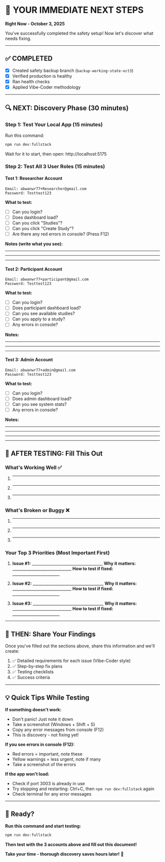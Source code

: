 # 🎯 YOUR IMMEDIATE NEXT STEPS

**Right Now - October 3, 2025**

You've successfully completed the safety setup! Now let's discover what needs fixing.

---

## ✅ COMPLETED
- [x] Created safety backup branch (`backup-working-state-oct3`)
- [x] Verified production is healthy
- [x] Ran health checks
- [x] Applied Vibe-Coder methodology

---

## 🔍 NEXT: Discovery Phase (30 minutes)

### Step 1: Test Your Local App (15 minutes)

Run this command:
```powershell
npm run dev:fullstack
```

Wait for it to start, then open: http://localhost:5175

### Step 2: Test All 3 User Roles (15 minutes)

#### Test 1: Researcher Account
```
Email: abwanwr77+Researcher@gmail.com
Password: Testtest123
```

**What to test:**
- [ ] Can you login?
- [ ] Does dashboard load?
- [ ] Can you click "Studies"?
- [ ] Can you click "Create Study"?
- [ ] Are there any red errors in console? (Press F12)

**Notes (write what you see):**
____________________________________________
____________________________________________
____________________________________________

#### Test 2: Participant Account
```
Email: abwanwr77+participant@gmail.com
Password: Testtest123
```

**What to test:**
- [ ] Can you login?
- [ ] Does participant dashboard load?
- [ ] Can you see available studies?
- [ ] Can you apply to a study?
- [ ] Any errors in console?

**Notes:**
____________________________________________
____________________________________________
____________________________________________

#### Test 3: Admin Account
```
Email: abwanwr77+admin@gmail.com
Password: Testtest123
```

**What to test:**
- [ ] Can you login?
- [ ] Does admin dashboard load?
- [ ] Can you see system stats?
- [ ] Any errors in console?

**Notes:**
____________________________________________
____________________________________________
____________________________________________

---

## 📝 AFTER TESTING: Fill This Out

### What's Working Well ✅
1. ____________________________________________
2. ____________________________________________
3. ____________________________________________

### What's Broken or Buggy ❌
1. ____________________________________________
2. ____________________________________________
3. ____________________________________________

### Your Top 3 Priorities (Most Important First)
1. **Issue #1:** ____________________________________
   **Why it matters:** ______________________________
   **How to test if fixed:** ________________________

2. **Issue #2:** ____________________________________
   **Why it matters:** ______________________________
   **How to test if fixed:** ________________________

3. **Issue #3:** ____________________________________
   **Why it matters:** ______________________________
   **How to test if fixed:** ________________________

---

## 🎯 THEN: Share Your Findings

Once you've filled out the sections above, share this information and we'll create:

1. ✅ Detailed requirements for each issue (Vibe-Coder style)
2. ✅ Step-by-step fix plans
3. ✅ Testing checklists
4. ✅ Success criteria

---

## 💡 Quick Tips While Testing

**If something doesn't work:**
- Don't panic! Just note it down
- Take a screenshot (Windows + Shift + S)
- Copy any error messages from console (F12)
- This is discovery - not fixing yet!

**If you see errors in console (F12):**
- Red errors = important, note these
- Yellow warnings = less urgent, note if many
- Take a screenshot of the errors

**If the app won't load:**
- Check if port 3003 is already in use
- Try stopping and restarting: Ctrl+C, then `npm run dev:fullstack` again
- Check terminal for any error messages

---

## 🚀 Ready?

**Run this command and start testing:**
```powershell
npm run dev:fullstack
```

**Then test with the 3 accounts above and fill out this document!**

**Take your time - thorough discovery saves hours later!** 🎯
